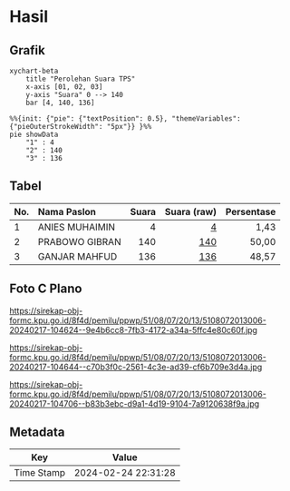 # Hasil

## Grafik

```mermaid
xychart-beta
    title "Perolehan Suara TPS"
    x-axis [01, 02, 03]
    y-axis "Suara" 0 --> 140
    bar [4, 140, 136]
```

```mermaid
%%{init: {"pie": {"textPosition": 0.5}, "themeVariables": {"pieOuterStrokeWidth": "5px"}} }%%
pie showData
    "1" : 4
    "2" : 140
    "3" : 136
```

## Tabel

| No. | Nama Paslon    | Suara | Suara (raw) | Persentase |
|:--- |:-------------- | -----:| -----------:| ----------:|
| 1   | ANIES MUHAIMIN | 4     | [4][p-1]    | 1,43       |
| 2   | PRABOWO GIBRAN | 140   | [140][p-2]  | 50,00      |
| 3   | GANJAR MAHFUD  | 136   | [136][p-3]  | 48,57      |


[p-1]: https://github.com/gigit-pemilu/pemilu-2024-51-bali/blob/main/pilpres/hitung-suara/sub/51-bali/sub/08-buleleng/sub/07-sawan/sub/2013-bungkulan/sub/006-tps/sub/paslon-1.txt
[p-2]: https://github.com/gigit-pemilu/pemilu-2024-51-bali/blob/main/pilpres/hitung-suara/sub/51-bali/sub/08-buleleng/sub/07-sawan/sub/2013-bungkulan/sub/006-tps/sub/paslon-2.txt
[p-3]: https://github.com/gigit-pemilu/pemilu-2024-51-bali/blob/main/pilpres/hitung-suara/sub/51-bali/sub/08-buleleng/sub/07-sawan/sub/2013-bungkulan/sub/006-tps/sub/paslon-3.txt

## Foto C Plano

https://sirekap-obj-formc.kpu.go.id/8f4d/pemilu/ppwp/51/08/07/20/13/5108072013006-20240217-104624--9e4b6cc8-7fb3-4172-a34a-5ffc4e80c60f.jpg

https://sirekap-obj-formc.kpu.go.id/8f4d/pemilu/ppwp/51/08/07/20/13/5108072013006-20240217-104644--c70b3f0c-2561-4c3e-ad39-cf6b709e3d4a.jpg

https://sirekap-obj-formc.kpu.go.id/8f4d/pemilu/ppwp/51/08/07/20/13/5108072013006-20240217-104706--b83b3ebc-d9a1-4d19-9104-7a9120638f9a.jpg


## Metadata

| Key        | Value               |
| ---------- | ------------------- |
| Time Stamp | 2024-02-24 22:31:28 |



